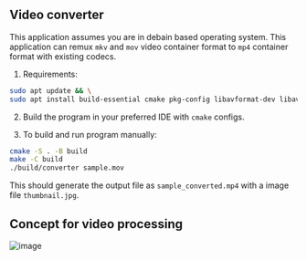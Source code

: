 ## Video converter

This application assumes you are in debain based operating system. This application 
can remux `mkv` and `mov` video container format to `mp4` container format with
existing codecs.

1. Requirements:
```bash
sudo apt update && \
sudo apt install build-essential cmake pkg-config libavformat-dev libavcodec-dev libavutil-dev libswscale-dev
```
2. Build the program in your preferred IDE with `cmake` configs.

3. To build and run program manually:
```bash
cmake -S . -B build
make -C build
./build/converter sample.mov
```
This should generate the output file as `sample_converted.mp4` with a image file `thumbnail.jpg`.

## Concept for video processing

![image](https://github.com/user-attachments/assets/fd19fb9d-2814-4bda-86c1-59a00bc26f5d)
